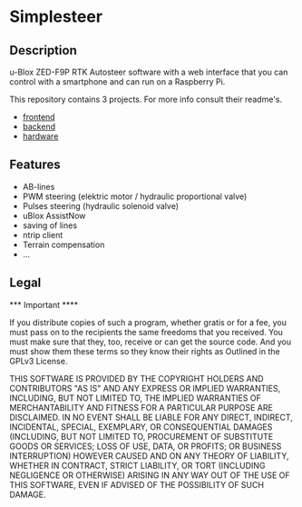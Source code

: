 # Simplesteer

## Description
u-Blox ZED-F9P RTK Autosteer software with a web interface that you can control with a smartphone and can run on a Raspberry Pi.


This repository contains 3 projects. For more info consult their readme's.
    
- [frontend](/frontend/)
- [backend](/backend/)
- [hardware](/hardware/)

## Features

- AB-lines
- PWM steering (elektric motor / hydraulic proportional valve)
- Pulses steering (hydraulic solenoid valve)
- uBlox AssistNow
- saving of lines
- ntrip client
- Terrain compensation
- ...

## Legal
*** Important ****

If you distribute copies of such a program, whether gratis or for a fee, you must pass on to the recipients the same freedoms that you received. You must make sure that they, too, receive or can get the source code. And you must show them these terms so they know their rights as Outlined in the GPLv3 License.

THIS SOFTWARE IS PROVIDED BY THE COPYRIGHT HOLDERS AND CONTRIBUTORS "AS IS" AND ANY EXPRESS OR IMPLIED WARRANTIES, INCLUDING, BUT NOT LIMITED TO, THE IMPLIED WARRANTIES OF MERCHANTABILITY AND FITNESS FOR A PARTICULAR PURPOSE ARE DISCLAIMED. IN NO EVENT SHALL BE LIABLE FOR ANY DIRECT, INDIRECT, INCIDENTAL, SPECIAL, EXEMPLARY, OR CONSEQUENTIAL DAMAGES (INCLUDING, BUT NOT LIMITED TO, PROCUREMENT OF SUBSTITUTE GOODS OR SERVICES; LOSS OF USE, DATA, OR PROFITS; OR BUSINESS INTERRUPTION) HOWEVER CAUSED AND ON ANY THEORY OF LIABILITY, WHETHER IN CONTRACT, STRICT LIABILITY, OR TORT (INCLUDING NEGLIGENCE OR OTHERWISE) ARISING IN ANY WAY OUT OF THE USE OF THIS SOFTWARE, EVEN IF ADVISED OF THE POSSIBILITY OF SUCH DAMAGE.
